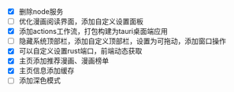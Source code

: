 - [x] 删除node服务
- [ ] 优化漫画阅读界面，添加自定义设置面板
- [x] 添加actions工作流，打包构建为tauri桌面端应用
- [ ] 隐藏系统顶部栏，添加自定义顶部栏，设置为可拖动，添加窗口操作
- [x] 可以自定义设置rust端口，前端动态获取
- [x] 主页添加推荐漫画、漫画榜单
- [x] 主页信息添加缓存
- [ ] 添加深色模式